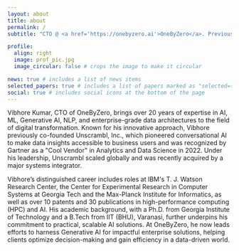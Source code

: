 ```yaml
---
layout: about
title: about
permalink: /
subtitle: "CTO @ <a href='https://onebyzero.ai'>OneByZero</a>. Previously: <a href='https://unscrambl.com/'>Unscrambl (Acquired)</a>, <a href='https://research.ibm.com'>IBM Research</a>, <a href='https://cc.gatech.edu'>Georgia Tech</a>, <a href='https://iitbhu.ac.in/'>IIT (BHU), Varanasi</a>.<br/>Entrepreneur | Inventor | Investor | Researcher | Engineer"

profile:
  align: right
  image: prof_pic.jpg
  image_circular: false # crops the image to make it circular

news: true # includes a list of news items
selected_papers: true # includes a list of papers marked as "selected={true}"
social: true # includes social icons at the bottom of the page
---
```


Vibhore Kumar, CTO of OneByZero, brings over 20 years of expertise in AI, ML, Generative AI, NLP, and enterprise-grade data architectures to the field of digital transformation. Known for his innovative approach, Vibhore previously co-founded Unscrambl, Inc., which pioneered conversational AI to make data insights accessible to business users and was recognized by Gartner as a "Cool Vendor" in Analytics and Data Science in 2022. Under his leadership, Unscrambl scaled globally and was recently acquired by a major systems integrator.

Vibhore’s distinguished career includes roles at IBM's T. J. Watson Research Center, the Center for Experimental Research in Computer Systems at Georgia Tech and the Max-Planck Institute for Informatics, as well as over 10 patents and 30 publications in high-performance computing (HPC) and AI. His academic background, with a Ph.D. from Georgia Institute of Technology and a B.Tech from IIT (BHU), Varanasi, further underpins his commitment to practical, scalable AI solutions. At OneByZero, he now leads efforts to harness Generative AI for impactful enterprise solutions, helping clients optimize decision-making and gain efficiency in a data-driven world.
